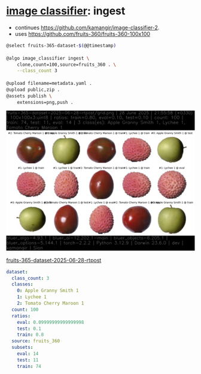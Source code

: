 # [image classifier](./image-classifier.md): ingest

- continues https://github.com/kamangir/image-classifier-2.
- uses https://github.com/fruits-360/fruits-360-100x100

```bash
@select fruits-365-dataset-$(@@timestamp)

@algo image_classifier ingest \
    clone,count=100,source=fruits_360 . \
    --class_count 3

@upload filename=metadata.yaml .
@upload public,zip .
@assets publish \
    extensions=png,push .
```


![image](https://github.com/kamangir/assets/blob/main/fruits-365-dataset-2025-06-28-rtpost/grid.png?raw=true)

[fruits-365-dataset-2025-06-28-rtpost](https://kamangir-public.s3.ir-thr-at1.arvanstorage.ir/fruits-365-dataset-2025-06-28-rtpost.tar.gz)

```yaml
dataset:
  class_count: 3
  classes:
    0: Apple Granny Smith 1
    1: Lychee 1
    2: Tomato Cherry Maroon 1
  count: 100
  ratios:
    eval: 0.09999999999999998
    test: 0.1
    train: 0.8
  source: fruits_360
  subsets:
    eval: 14
    test: 11
    train: 74

```
